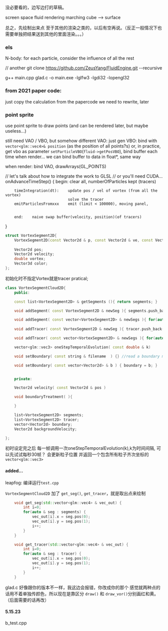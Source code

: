 没必要看的，边写边打的草稿。


screen space fluid rendering
marching cube --> surface

总之，先绘制出来点
至于其他的渲染之类的，以后有空再说。（反正一般情况下也需要单独把结果送到其他的里面渲染。。。）

### els
N-body: for each particle, consider the influence of all the rest

// another
git clone https://github.com/ZeusYang/FluidEngine.git --recursive



g++ main.cpp glad.c  -o main.exe -lglfw3 -lgdi32 -lopengl32


### from 2021 paper code:
just copy the calculation from the papercode
we need to rewrite, later



### point sprite

use point sprite to draw points
(and can be rendered later, but maybe useless...)

still need VAO / VBO, but somehow different
VAO: just gen
VBO: bind with `vector<glm::vec4>& position` (as the position of all points?s)
        or, in practice, get vbo as parameter `setParticleVBO`(`fluid->getPosVBO`), bind    buffer each time when render...
        we can bind buffer to data in float*, same way

when render: bind VAO, drawArrays(GL_POINTS)



// let's talk about how to integrate the work to GLSL
// or you'll need CUDA...
onAdvanceTimeStep() {
        begin:  clear all, numberOfParticles kept (tracers)

        timeIntegration(dt):    update pos / vel of vortex (from all the vortex)
                                solve the tracer        
        emitParticlesFromxxx    emit (limit < 100000), moving panel, 


        end:    naive swap buffer(velocity, position)(of tracers)
}

```c++
struct VortexSegment2D{
    VortexSegment2D(const Vector2d & p, const Vector2d & ve, const Vector3d & c, const double & vo = 0 ):pos{p}, velocity{ve}, color{c}, vortex{vo}{}
    
    Vector2d pos;
    Vector2d velocity;
    double vortex;
    Vector3d color;
};
```

初始化时不指定Vortex就是tracer pratical;
```c++
class VortexSegmentCloud2D{
    public:

    const list<VortexSegment2D> & getSegments (){ return segments; }

    void addSegment( const VortexSegment2D & newSeg ){ segments.push_back(newSeg); }

    void addSegment( const vector<VortexSegment2D> & newSegs ){ for(auto & newSeg: newSegs) segments.push_back(newSeg); }
    
    void addTracer( const VortexSegment2D & newSeg ){ tracer.push_back(newSeg); }

    void addTracer( const vector<VortexSegment2D> & newSegs ){ for(auto & newSeg: newSegs) tracer.push_back(newSeg); }

    vector<glm::vec3> oneStepTemporalEvolution( const double & k)

    void setBoundary( const string & filename  ) {} //read a boundary model file and set the Vertexes of model as boundary sample points 

    void setBoundary( const vector<Vector2d> & b ) { boundary = b; } 


    private:

    Vector2d velocity( const Vector2d & pos )

    void boundaryTreatment( ){

    }

    list<VortexSegment2D> segments;
    list<VortexSegment2D> tracer;
    vector<Vector2d> boundary;
    Vector2d backgroundVelocity;

};
```
初时设定完之后 每一帧调用一次oneStepTemporalEvolution(k),k为时间间隔, 可以先试试每秒30帧？ 会更新粒子位置 并返回一个包含所有粒子齐次坐标的`vector<glm::vec3>`



#### added...
leapfog: 编译运行`test.cpp`

`VortexSegmentCloud2D` 加了 `get_seg()`, `get_tracer`，就是取出点来绘制
```c++
    void get_seg(std::vector<glm::vec4> & vec_out) {
        int i=0;
        for(auto & seg : segments) {
            vec_out[i].x = seg.pos(0);
            vec_out[i].y = seg.pos(1);            
            i++;
        }
    }

    void get_tracer(std::vector<glm::vec4> & vec_out) {
        int i=0;
        for(auto & seg : tracer) {
            vec_out[i].x = seg.pos(0);
            vec_out[i].y = seg.pos(1);            
            i++;
        }
    }
```

glad.c 好像跟你的版本不一样，我这边会报错，你改成你的那个
感觉就两种点的话用不着单独传颜色，所以现在是靠区分 `draw()` 和 `draw_vor()`分别画红和黄。（后面需要的话再改）


#### 5.15.23
b_test.cpp